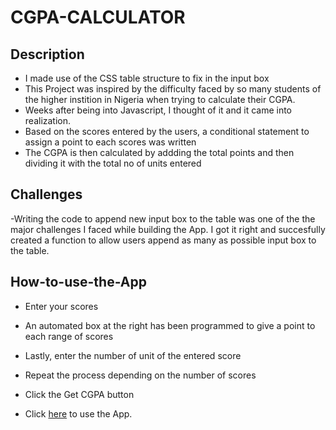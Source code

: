 # CGPA-CALCULATOR


## Description


- I made use of the CSS table structure to fix in the input box
- This Project was inspired by the difficulty faced by so many students of the higher instition in Nigeria when trying to calculate their CGPA.
- Weeks after being into Javascript, I thought of it and it came into realization.
- Based on the scores entered by the users, a conditional statement to assign a point to each scores was written
- The CGPA is then calculated by addding the total points and then dividing it with the total no of units entered

## Challenges

-Writing the code to append new input box to the table was one of the the major challenges I faced while building the App. I got it right and succesfully created a function to allow users append as many as possible input box to the table.

## How-to-use-the-App
- Enter your scores
- An automated box at the right has been programmed to give a point to each range of scores
- Lastly, enter the number of unit of the entered score
- Repeat the process depending on the number of scores
- Click the Get CGPA button

- Click [here](https://olasupotomiwa.github.io/CGPA-CALCULATOR/CGPA-CALC/) to use the App.
